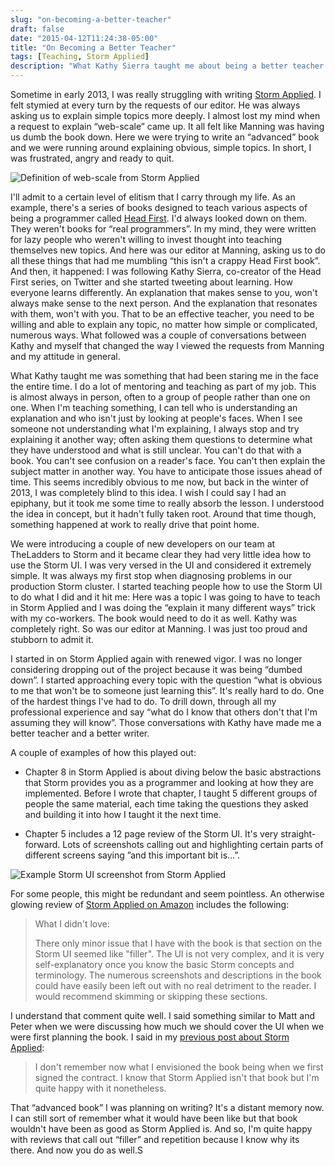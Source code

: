 ```yaml
---
slug: "on-becoming-a-better-teacher"
draft: false
date: "2015-04-12T11:24:38-05:00"
title: "On Becoming a Better Teacher"
tags: [Teaching, Storm Applied]
description: "What Kathy Sierra taught me about being a better teacher."
---
```


Sometime in early 2013, I was really struggling with writing [Storm Applied](http://manning.com/sallen/?a_aid=sallen). I felt stymied at every turn by the requests of our editor. He was always asking us to explain simple topics more deeply. I almost lost my mind when a request to explain “web-scale” came up. It all felt like Manning was having us dumb the book down. Here we were trying to write an “advanced” book and we were running around explaining obvious, simple topics. In short, I was frustrated, angry and ready to quit.

![Definition of web-scale from Storm Applied](/img/post/on-becoming-a-better-teacher/Definition-of-web-scale-from-Storm-Applied.png)

I'll admit to a certain level of elitism that I carry through my life. As an example, there's a series of books designed to teach various aspects of being a programmer called [Head First](http://shop.oreilly.com/category/series/head-first.do). I'd always looked down on them. They weren't books for “real programmers”. In my mind, they were written for lazy people who weren't willing to invest thought into teaching themselves new topics. And here was our editor at Manning, asking us to do all these things that had me mumbling “this isn't a crappy Head First book”. And then, it happened: I was following Kathy Sierra, co-creator of the Head First series, on Twitter and she started tweeting about learning. How everyone learns differently. An explanation that makes sense to you, won't always make sense to the next person. And the explanation that resonates with them, won't with you. That to be an effective teacher, you need to be willing and able to explain any topic, no matter how simple or complicated, numerous ways. What followed was a couple of conversations between Kathy and myself that changed the way I viewed the requests from Manning and my attitude in general.

What Kathy taught me was something that had been staring me in the face the entire time. I do a lot of mentoring and teaching as part of my job. This is almost always in person, often to a group of people rather than one on one. When I'm teaching something, I can tell who is understanding an explanation and who isn't just by looking at people's faces. When I see someone not understanding what I'm explaining, I always stop and try explaining it another way; often asking them questions to determine what they have understood and what is still unclear. You can't do that with a book. You can't see confusion on a reader's face. You can't then explain the subject matter in another way. You have to anticipate those issues ahead of time. This seems incredibly obvious to me now, but back in the winter of 2013, I was completely blind to this idea. I wish I could say I had an epiphany, but it took me some time to really absorb the lesson. I understood the idea in concept, but it hadn't fully taken root. Around that time though, something happened at work to really drive that point home.

We were introducing a couple of new developers on our team at TheLadders to Storm and it became clear they had very little idea how to use the Storm UI. I was very versed in the UI and considered it extremely simple. It was always my first stop when diagnosing problems in our production Storm cluster. I started teaching people how to use the Storm UI to do what I did and it hit me: Here was a topic I was going to have to teach in Storm Applied and I was doing the “explain it many different ways” trick with my co-workers. The book would need to do it as well. Kathy was completely right. So was our editor at Manning. I was just too proud and stubborn to admit it.

I started in on Storm Applied again with renewed vigor. I was no longer considering dropping out of the project because it was being “dumbed down”. I started approaching every topic with the question “what is obvious to me that won't be to someone just learning this”. It's really hard to do. One of the hardest things I've had to do. To drill down, through all my professional experience and say “what do I know that others don't that I'm assuming they will know”. Those conversations with Kathy have made me a better teacher and a better writer.

A couple of examples of how this played out:

* Chapter 8 in Storm Applied is about diving below the basic abstractions that Storm provides you as a programmer and looking at how they are implemented. Before I wrote that chapter, I taught 5 different groups of people the same material, each time taking the questions they asked and building it into how I taught it the next time.

* Chapter 5 includes a 12 page review of the Storm UI. It's very straight-forward. Lots of screenshots calling out and highlighting certain parts of different screens saying ”and this important bit is…”.

![Example Storm UI screenshot from Storm Applied](/content/images/2015/04/Storm-UI-Figure-from-Storm-Applied.png)

For some people, this might be redundant and seem pointless. An otherwise glowing review of [Storm Applied on Amazon](http://www.amazon.com/Storm-Applied-Strategies-real-time-processing/dp/1617291897/ref=sr_1_1) includes the following:

> What I didn't love:
>
> There only minor issue that I have with the book is that section on the Storm UI seemed like "filler". The UI is not very complex, and it is very self-explanatory once you know the basic Storm concepts and terminology. The numerous screenshots and descriptions in the book could have easily been left out with no real detriment to the reader. I would recommend skimming or skipping these sections.

I understand that comment quite well. I said something similar to Matt and Peter when we were discussing how much we should cover the UI when we were first planning the book. I said in my [previous post about Storm Applied](/posts/storm-applied/):

> I don't remember now what I envisioned the book being when we first signed the contract. I know that Storm Applied isn't that book but I'm quite happy with it nonetheless.

That “advanced book” I was planning on writing? It's a distant memory now. I can still sort of remember what it would have been like but that book wouldn't have been as good as Storm Applied is. And so, I'm quite happy with reviews that call out “filler” and repetition because I know why its there. And now you do as well.S
